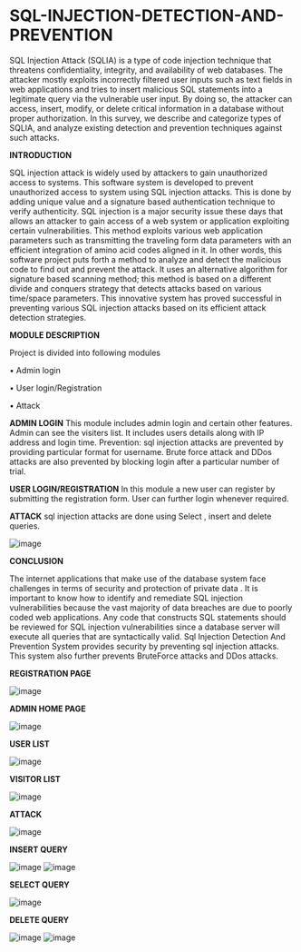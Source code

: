 # SQL-INJECTION-DETECTION-AND-PREVENTION

SQL Injection Attack (SQLIA) is a type of code injection technique that threatens confidentiality, integrity, and availability of web databases. The attacker mostly exploits incorrectly filtered user inputs such as text fields in web applications and tries to insert malicious SQL statements into a legitimate query via the vulnerable user input. By doing so, the attacker can access, insert, modify, or delete critical information in a database without proper authorization. In this survey, we describe and categorize types of SQLIA, and analyze existing detection and prevention techniques against such attacks.

**INTRODUCTION**

SQL injection attack is widely used by attackers to gain unauthorized access to systems. This software system is developed to prevent unauthorized access to system using SQL injection attacks. This is done by adding unique value and a signature based authentication technique to verify authenticity. SQL injection is a major security issue these days that allows an attacker to gain access of a web system or application exploiting certain vulnerabilities. This method exploits various web application parameters such as transmitting the traveling form data parameters with an efficient integration of amino acid codes aligned in it. In other words, this software project puts forth a method to analyze and detect the malicious code to find out and prevent the attack. It uses an alternative algorithm for signature based scanning method; this method is based on a different divide and conquers strategy that detects attacks based on various time/space parameters. This innovative system has proved successful in preventing various SQL injection attacks based on its efficient attack detection strategies. 

**MODULE DESCRIPTION**

Project is divided into following modules 

•	Admin login 

•	User login/Registration 

•	Attack 

**ADMIN LOGIN**
This module includes admin login and certain other features. Admin can see the visiters list. It includes users details along with IP address and login time. 
Prevention: sql injection attacks are prevented by providing particular format for username. Brute force attack and DDos attacks are also prevented by blocking login after a particular number of trial. 
 
**USER LOGIN/REGISTRATION** 
In this module a new user can register by submitting the  registration form. User can further login whenever required. 
 
**ATTACK** 
sql injection attacks are done using Select , insert and delete queries. 

![image](https://github.com/Arsha-Mary/SQL-INJECTION-DETECTION-AND-PREVENTION/assets/122686375/e4b2b68e-e2f6-483d-89b9-b4a1bda40ab9)

**CONCLUSION**

The internet applications that make use of the database system face challenges in terms of security and protection of private data . It is important to know how to identify and remediate SQL injection vulnerabilities because the vast majority of data breaches are due to poorly coded web applications. Any code that constructs SQL statements should be reviewed for SQL injection vulnerabilities since a database server will execute all queries that are syntactically valid. Sql Injection Detection And Prevention System provides security by preventing sql injection attacks. This system also further prevents BruteForce attacks and DDos attacks. 

**REGISTRATION PAGE**

![image](https://github.com/Arsha-Mary/SQL-INJECTION-DETECTION-AND-PREVENTION/assets/122686375/0585752a-f60a-4e1a-92b3-c9ee7785e2ed)

**ADMIN HOME PAGE**

![image](https://github.com/Arsha-Mary/SQL-INJECTION-DETECTION-AND-PREVENTION/assets/122686375/e0e49571-c555-4c6e-8a8d-de976549a7db)

**USER LIST**

![image](https://github.com/Arsha-Mary/SQL-INJECTION-DETECTION-AND-PREVENTION/assets/122686375/fae55342-8496-4513-bd0c-7c021d04ae47)

**VISITOR LIST**

![image](https://github.com/Arsha-Mary/SQL-INJECTION-DETECTION-AND-PREVENTION/assets/122686375/eb326777-6e6b-4295-aa95-b0b1700fa416)

**ATTACK**

![image](https://github.com/Arsha-Mary/SQL-INJECTION-DETECTION-AND-PREVENTION/assets/122686375/cfa6fef2-1908-4a2f-a7b3-def0cd9cc445)

**INSERT QUERY**

![image](https://github.com/Arsha-Mary/SQL-INJECTION-DETECTION-AND-PREVENTION/assets/122686375/2e617eb7-e6c6-4bc8-9dfd-f14ae21c011d)
![image](https://github.com/Arsha-Mary/SQL-INJECTION-DETECTION-AND-PREVENTION/assets/122686375/412158fc-647a-4f58-adbc-8865dca35521)

**SELECT QUERY**

![image](https://github.com/Arsha-Mary/SQL-INJECTION-DETECTION-AND-PREVENTION/assets/122686375/ccb52ffa-ef3c-4c61-96bf-69e02bab14a2)

**DELETE QUERY**

![image](https://github.com/Arsha-Mary/SQL-INJECTION-DETECTION-AND-PREVENTION/assets/122686375/2513b020-6257-4c9b-986e-3a35c592414d)
![image](https://github.com/Arsha-Mary/SQL-INJECTION-DETECTION-AND-PREVENTION/assets/122686375/bb7da78b-9a0f-41d2-be4b-f330f9716537)







